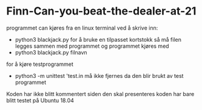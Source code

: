 # Finn-Can-you-beat-the-dealer-at-21
programmet can kjøres fra en linux terminal ved å skrive inn:
  - python3 blackjack.py
for å bruke en tilpasset kortstokk så må filen legges sammen med programmet og programmet kjøres med
  - python3 blackjack.py filnavn

for å kjøre testprogrammet
  - python3 -m unittest
'test.in må ikke fjernes da den blir brukt av test programmet

Koden har ikke blitt kommentert siden den skal presenteres
koden har bare blitt testet på Ubuntu 18.04
